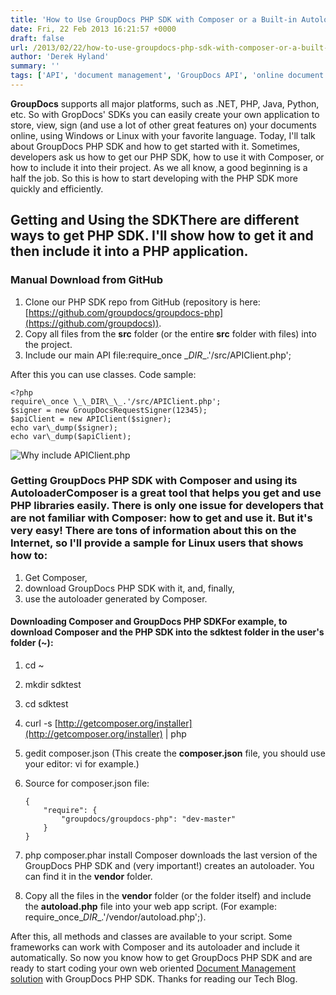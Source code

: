```yaml
---
title: 'How to Use GroupDocs PHP SDK with Composer or a Built-in Autoloader'
date: Fri, 22 Feb 2013 16:21:57 +0000
draft: false
url: /2013/02/22/how-to-use-groupdocs-php-sdk-with-composer-or-a-built-in-autoloader/
author: 'Derek Hyland'
summary: ''
tags: ['API', 'document management', 'GroupDocs API', 'online document management system', 'zArchive']
---
```


**GroupDocs** supports all major platforms, such as .NET, PHP, Java, Python, etc. So with GropDocs' SDKs you can easily create your own application to store, view, sign (and use a lot of other great features on) your documents online, using Windows or Linux with your favorite language. Today, I'll talk about GroupDocs PHP SDK and how to get started with it. Sometimes, developers ask us how to get our PHP SDK, how to use it with Composer, or how to include it into their project. As we all know, a good beginning is a half the job. So this is how to start developing with the PHP SDK more quickly and efficiently.

## Getting and Using the SDKThere are different ways to get PHP SDK. I'll show how to get it and then include it into a PHP application.

### Manual Download from GitHub

1.  Clone our PHP SDK repo from GitHub (repository is here: [https://github.com/groupdocs/groupdocs-php](https://github.com/groupdocs)).
2.  Copy all files from the **src** folder (or the entire **src** folder with files) into the project.
3.  Include our main API file:require\_once \__DIR_\_.'/src/APIClient.php';

After this you can use classes. Code sample:

```
<?php
require\_once \_\_DIR\_\_.'/src/APIClient.php';
$signer = new GroupDocsRequestSigner(12345);
$apiClient = new APIClient($signer);
echo var\_dump($signer);
echo var\_dump($apiClient);
```

![](https://blog.groupdocs.com/wp-content/uploads/sites/4/2013/02/Why-include-APIClient.php_1.png "Why include APIClient.php")

### Getting GroupDocs PHP SDK with Composer and using its AutoloaderComposer is a great tool that helps you get and use PHP libraries easily. There is only one issue for developers that are not familiar with Composer: how to get and use it. But it's very easy! There are tons of information about this on the Internet, so I'll provide a sample for Linux users that shows how to:

1.  Get Composer,
2.  download GroupDocs PHP SDK with it, and, finally,
3.  use the autoloader generated by Composer.

#### Downloading Composer and GroupDocs PHP SDKFor example, to download Composer and the PHP SDK into the **sdktest** folder in the user's folder (~):

1.  cd ~
2.  mkdir sdktest
3.  cd sdktest
4.  curl -s [http://getcomposer.org/installer](http://getcomposer.org/installer) | php
5.  gedit composer.json (This create the **composer.json** file, you should use your editor: vi for example.)
6.  Source for composer.json file:
    
    ```
    {
        "require": {
            "groupdocs/groupdocs-php": "dev-master"
        }
    }
    ```
    
7.  php composer.phar install Composer downloads the last version of the GroupDocs PHP SDK and (very important!) creates an autoloader. You can find it in the **vendor** folder.
8.  Copy all the files in the **vendor** folder (or the folder itself) and include the **autoload.php** file into your web app script. (For example: require\_once\__DIR_\_.'/vendor/autoload.php';).

After this, all methods and classes are available to your script. Some frameworks can work with Composer and its autoloader and include it automatically. So now you know how to get GroupDocs PHP SDK and are ready to start coding your own web oriented [Document Management solution](http://groupdocs.com/) with GroupDocs PHP SDK. Thanks for reading our Tech Blog.




